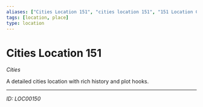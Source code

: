 ```yaml
---
aliases: ["Cities Location 151", "cities location 151", "151 Location Cities"]
tags: [location, place]
type: location
---
```


# Cities Location 151

*Cities*

A detailed cities location with rich history and plot hooks.

---
*ID: LOC00150*